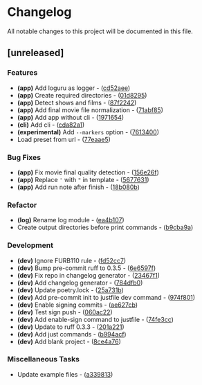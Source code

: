 # Changelog

All notable changes to this project will be documented in this file.

## [unreleased]

### Features

- **(app)** Add loguru as logger - ([cd52aee](https://github.com/pythoninja/easybrake-ng/commit/cd52aee4e41ef3c22091474f30609f3561d5598b))
- **(app)** Create required directories - ([01d8295](https://github.com/pythoninja/easybrake-ng/commit/01d829578867c3daefa7f9809ece6019535dffe5))
- **(app)** Detect shows and films - ([87f2242](https://github.com/pythoninja/easybrake-ng/commit/87f224259fdfaeb68755d69b11035cc7e69c11c7))
- **(app)** Add final movie file normalization - ([71abf85](https://github.com/pythoninja/easybrake-ng/commit/71abf8566e15d5607b981ed834408e8d35f06f7a))
- **(app)** Add app without cli - ([1971654](https://github.com/pythoninja/easybrake-ng/commit/1971654721d59f1545219fe7044755fecd07c3fa))
- **(cli)** Add cli - ([cda82a1](https://github.com/pythoninja/easybrake-ng/commit/cda82a14f58062da51f4209a8f9f3eb9d2658a39))
- **(experimental)** Add `--markers` option - ([7613400](https://github.com/pythoninja/easybrake-ng/commit/7613400215cb00d3efef46be7ceb77d47f4d164f))
- Load preset from url - ([77eaae5](https://github.com/pythoninja/easybrake-ng/commit/77eaae59078f7d0aa3447c5577c954dd7962119a))

### Bug Fixes

- **(app)** Fix movie final quality detection - ([156e26f](https://github.com/pythoninja/easybrake-ng/commit/156e26f35454302085210f1a83ede99507e62155))
- **(app)** Replace `'` with `"` in template - ([5677631](https://github.com/pythoninja/easybrake-ng/commit/567763106233ee70e2f7d7b04e86a0456e4f661a))
- **(app)** Add run note after finish - ([18b080b](https://github.com/pythoninja/easybrake-ng/commit/18b080b86c2f128162ac51c7d236394f792d0281))

### Refactor

- **(log)** Rename log module - ([ea4b107](https://github.com/pythoninja/easybrake-ng/commit/ea4b107e382120e4ba53cca77842c52cdaf46e85))
- Create output directories before print commands - ([b9cba9a](https://github.com/pythoninja/easybrake-ng/commit/b9cba9ae80a62842fad6244319de7361d5530360))

### Development

- **(dev)** Ignore FURB110 rule - ([fd52cc7](https://github.com/pythoninja/easybrake-ng/commit/fd52cc7fa5f47ae1cb62030f540bc6d9467c27fa))
- **(dev)** Bump pre-commit ruff to 0.3.5 - ([6e6597f](https://github.com/pythoninja/easybrake-ng/commit/6e6597fa06482253fef6c8432410172e3ed133f4))
- **(dev)** Fix repo in changelog generator - ([23467f1](https://github.com/pythoninja/easybrake-ng/commit/23467f16d92fdaff18bd1a006254eefcf8fa7016))
- **(dev)** Add changelog generator - ([784dfb0](https://github.com/pythoninja/easybrake-ng/commit/784dfb09737f64d20b2db604969d7bde49c64190))
- **(dev)** Update poetry.lock - ([25a731b](https://github.com/pythoninja/easybrake-ng/commit/25a731b0492d8a0de7c724b634e1a25820727a29))
- **(dev)** Add pre-commit init to justfile dev command - ([974f801](https://github.com/pythoninja/easybrake-ng/commit/974f801b70948a40a65697cfc6c2eb0308a763fa))
- **(dev)** Enable signing commits - ([ae627cb](https://github.com/pythoninja/easybrake-ng/commit/ae627cbcee09bb3170230f2ffc0180390f8172c7))
- **(dev)** Test sign push - ([060ac22](https://github.com/pythoninja/easybrake-ng/commit/060ac22c8fcd31074c0718cf3061e21fca56c47b))
- **(dev)** Add enable-sign command to justfile - ([74fe3cc](https://github.com/pythoninja/easybrake-ng/commit/74fe3ccdf800a562a4ddab45f3a8e06fe0475e63))
- **(dev)** Update to ruff 0.3.3 - ([201a221](https://github.com/pythoninja/easybrake-ng/commit/201a221e9bfe0db579a05d93fdadb8b0474075a4))
- **(dev)** Add just commands - ([b994acf](https://github.com/pythoninja/easybrake-ng/commit/b994acfb759e3e6deedc52276ee7b64259526bac))
- **(dev)** Add blank project - ([8ce4a76](https://github.com/pythoninja/easybrake-ng/commit/8ce4a763e519c8b4568c1d0b74d43d6c07717cdc))

### Miscellaneous Tasks

- Update example files - ([a339813](https://github.com/pythoninja/easybrake-ng/commit/a3398133b259eabdae7c877a9f25b31bf0508617))

<!-- generated by git-cliff -->
